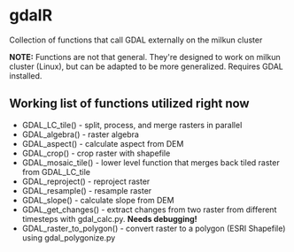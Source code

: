 # gdalR
Collection of functions that call GDAL externally on the milkun cluster

**NOTE:** Functions are not that general. They're designed to work on milkun cluster (Linux), but can be adapted to be more generalized. Requires GDAL installed.
## Working list of functions utilized right now
* GDAL_LC_tile() - split, process, and merge rasters in parallel
* GDAL_algebra() - raster algebra
* GDAL_aspect() - calculate aspect from DEM
* GDAL_crop() - crop raster with shapefile
* GDAL_mosaic_tile() - lower level function that merges back tiled raster from GDAL_LC_tile
* GDAL_reproject() - reproject raster
* GDAL_resample() - resample raster
* GDAL_slope() - calculate slope from DEM
* GDAL_get_changes() - extract changes from two raster from different timesteps with gdal_calc.py. **Needs debugging!**
* GDAL_raster_to_polygon() - convert raster to a polygon (ESRI Shapefile) using gdal_polygonize.py